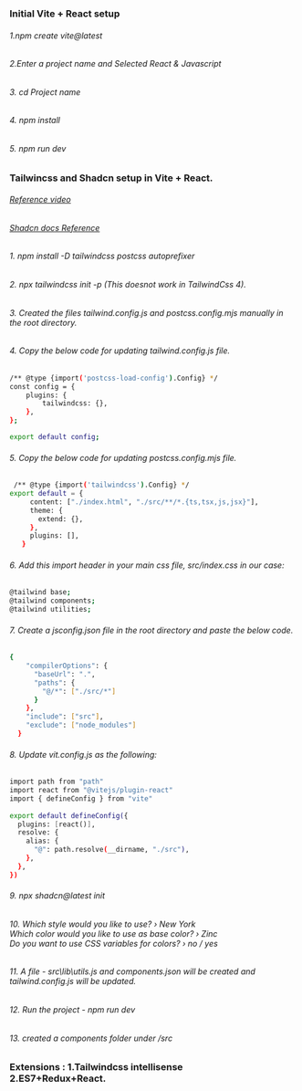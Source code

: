 ### Initial Vite + React setup
###### 1.npm create vite@latest
###### 2.Enter a project name and Selected React & Javascript
###### 3. cd Project name
###### 4. npm install 
###### 5. npm run dev
### Tailwincss and Shadcn setup in Vite + React.
###### [Reference video](https://www.youtube.com/watch?v=-3M8koljr_M)
###### [Shadcn docs Reference](https://ui.shadcn.com/docs/installation/vite)
###### 1. npm install -D tailwindcss postcss autoprefixer
###### 2. npx tailwindcss init -p (This doesnot work in TailwindCss 4).
###### 3. Created the files tailwind.config.js and postcss.config.mjs manually in the root directory.
###### 4. Copy the below code for updating tailwind.config.js file.
```bash
/** @type {import('postcss-load-config').Config} */
const config = {
    plugins: {
        tailwindcss: {},
    },
};

export default config;
```
###### 5. Copy the below code for updating postcss.config.mjs file.

```bash
 /** @type {import('tailwindcss').Config} */
export default = {
     content: ["./index.html", "./src/**/*.{ts,tsx,js,jsx}"],
     theme: {
       extend: {},
     },
     plugins: [],
   }
```
###### 6. Add this import header in your main css file, src/index.css in our case:
```bash
@tailwind base;
@tailwind components;
@tailwind utilities;
```
###### 7. Create a jsconfig.json file in the root directory and paste the below code.
```bash
{
    "compilerOptions": {
      "baseUrl": ".",
      "paths": {
        "@/*": ["./src/*"]
      }
    },
    "include": ["src"],
    "exclude": ["node_modules"]
  }
```
###### 8. Update vit.config.js as the following:
```bash
import path from "path"
import react from "@vitejs/plugin-react"
import { defineConfig } from "vite"
 
export default defineConfig({
  plugins: [react()],
  resolve: {
    alias: {
      "@": path.resolve(__dirname, "./src"),
    },
  },
})
```
###### 9. npx shadcn@latest init
###### 10. Which style would you like to use? › New York<br>Which color would you like to use as base color? › Zinc<br>Do you want to use CSS variables for colors? › no / yes
###### 11. A file - src\lib\utils.js and components.json will be created and tailwind.config.js will be updated.
###### 12. Run the project - npm run dev
###### 13. created a components folder under /src
### Extensions : 1.Tailwindcss intellisense<br>2.ES7+Redux+React.


